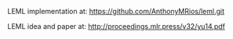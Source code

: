 LEML implementation at: https://github.com/AnthonyMRios/leml.git

LEML idea and paper at: http://proceedings.mlr.press/v32/yu14.pdf
